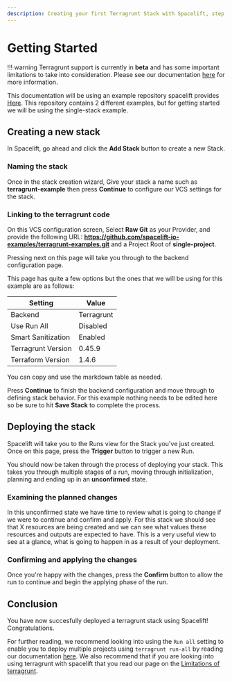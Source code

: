 ```yaml
---
description: Creating your first Terragrunt Stack with Spacelift, step by step.
---
```


# Getting Started

!!! warning
    Terragrunt support is currently in **beta** and has some important limitations to take into consideration. Please see our documentation [here](limitations.md) for more information.

<!-- TODO: @Yantrio, set up the terragrunt-examples repo -->
This documentation will be using an example repository spacelift provides [Here](https://github.com/spacelift-io-examples/terragrunt-examples). This repository contains 2 different examples, but for getting started we will be using the single-stack example.

## Creating a new stack

In Spacelift, go ahead and click the **Add Stack** button to create a new Stack. 

### Naming the stack

Once in the stack creation wizard, Give your stack a name such as **terragrunt-example** then press **Continue** to configure our VCS settings for the stack.

### Linking to the terragrunt code

<!-- TODO: @Yantrio, add screenshots -->
On this VCS configuration screen, Select **Raw Git** as your Provider, and provide the following URL: **https://github.com/spacelift-io-examples/terragrunt-examples.git** and a Project Root of **single-project**.

Pressing next on this page will take you through to the backend configuration page.

This page has quite a few options but the ones that we will be using for this example are as follows:

| Setting               | Value          |
|-----------------------|----------------|
| Backend               | Terragrunt     |
| Use Run All           | Disabled       |
| Smart Sanitization    | Enabled        |
| Terragrunt Version    | 0.45.9         |
| Terraform Version     | 1.4.6          |

You can copy and use the markdown table as needed.

Press **Continue** to finish the backend configuration and move through to defining stack behavior. For this example nothing needs to be edited here so be sure to hit **Save Stack** to complete the process.

## Deploying the stack

Spacelift will take you to the Runs view for the Stack you've just created. Once on this page, press the **Trigger** button to trigger a new Run.

You should now be taken through the process of deploying your stack. This takes you through multiple stages of a run, moving through initialization, planning and ending up in an **unconfirmed** state.

### Examining the planned changes

In this unconfirmed state we have time to review what is going to change if we were to continue and confirm and apply. For this stack we should see that X resources are being created and we can see what values these resources and outputs are expected to have. This is a very useful view to see at a glance, what is going to happen in as a result of your deployment.

### Confirming and applying the changes

<!-- TODO: @Yantrio provide caveat note that we do not currently use the planfile in the applying phase. -->
Once you're happy with the changes, press the **Confirm** button to allow the run to continue and begin the applying phase of the run.

## Conclusion

You have now succesfully deployed a terragrunt stack using Spacelift! Congratulations.

For further reading, we recommend looking into using the `Run all` setting to enable you to deploy multiple projects using `terragrunt run-all` by reading our documentation [here](run-all.md). We also recommend that if you are looking into using terragrunt with spacelift that you read our page on the [Limitations of terragrunt](limitations.md).
